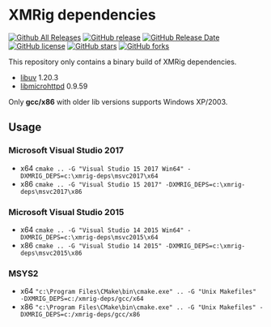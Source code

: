 # XMRig dependencies
[![Github All Releases](https://img.shields.io/github/downloads/xmrig/xmrig-deps/total.svg)](https://github.com/xmrig/xmrig-deps/releases)
[![GitHub release](https://img.shields.io/github/release/xmrig/xmrig-deps/all.svg)](https://github.com/xmrig/xmrig-deps/releases)
[![GitHub Release Date](https://img.shields.io/github/release-date-pre/xmrig/xmrig-deps.svg)](https://github.com/xmrig/xmrig-deps/releases)
[![GitHub license](https://img.shields.io/github/license/xmrig/xmrig-deps.svg)](https://github.com/xmrig/xmrig-deps/blob/master/LICENSE)
[![GitHub stars](https://img.shields.io/github/stars/xmrig/xmrig-deps.svg)](https://github.com/xmrig/xmrig-deps/stargazers)
[![GitHub forks](https://img.shields.io/github/forks/xmrig/xmrig-deps.svg)](https://github.com/xmrig/xmrig-deps/network)

This repository only contains a binary build of XMRig dependencies. 

* [libuv](https://github.com/libuv/libuv) 1.20.3
* [libmicrohttpd](https://www.gnu.org/software/libmicrohttpd) 0.9.59

Only **gcc/x86** with older lib versions supports Windows XP/2003.

## Usage
### Microsoft Visual Studio 2017

- x64 `cmake .. -G "Visual Studio 15 2017 Win64" -DXMRIG_DEPS=c:\xmrig-deps\msvc2017\x64`
- x86 `cmake .. -G "Visual Studio 15 2017" -DXMRIG_DEPS=c:\xmrig-deps\msvc2017\x86`

### Microsoft Visual Studio 2015

- x64 `cmake .. -G "Visual Studio 14 2015 Win64" -DXMRIG_DEPS=c:\xmrig-deps\msvc2015\x64`
- x86 `cmake .. -G "Visual Studio 14 2015" -DXMRIG_DEPS=c:\xmrig-deps\msvc2015\x86`

### MSYS2

- x64 `"c:\Program Files\CMake\bin\cmake.exe" .. -G "Unix Makefiles" -DXMRIG_DEPS=c:/xmrig-deps/gcc/x64`
- x86 `"c:\Program Files\CMake\bin\cmake.exe" .. -G "Unix Makefiles" -DXMRIG_DEPS=c:/xmrig-deps/gcc/x86`
